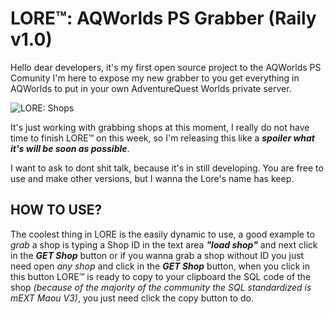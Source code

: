 # LORE™: AQWorlds PS Grabber (Raily v1.0)
Hello dear developers, it's my first open source project to the AQWorlds PS Comunity
I'm here to expose my new grabber to you get everything in AQWorlds to put in your own AdventureQuest Worlds private server.

<img src="https://i.imgur.com/MLiqM7W.png" alt="LORE: Shops">

It's just working with grabbing shops at this moment, I really do not have time to finish LORE™ on this week, so I'm releasing this like a ***spoiler what it's will be soon as possible***.

I want to ask to dont shit talk, because it's in still developing.
You are free to use and make other versions, but I wanna the Lore's name has keep.

## HOW TO USE? ##
The coolest thing in LORE is the easily dynamic to use, a good example to *grab* a shop is typing a Shop ID in the text area ***"load shop"***  and next click in the ***GET Shop*** button or if you wanna grab a shop without ID you just need open *any shop* and click in the ***GET Shop*** button, when you click in this button LORE™ is ready to copy to your clipboard the SQL code of the shop *(because of the majority of the community the SQL standardized is mEXT Maou V3)*, you just need click the copy button to do.
